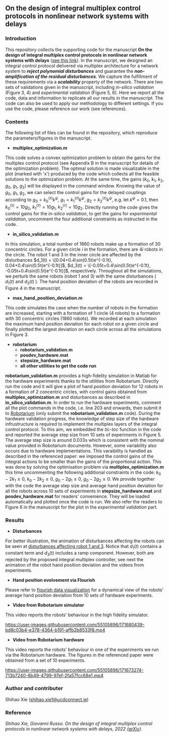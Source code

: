 ## On the design of integral multiplex control protocols in nonlinear network systems with delays
### Introduction
This repository collects the supporting code for the manuscript **On the design of integral multiplex control protocols in nonlinear network systems with delays** ([see this link](https://arxiv.org/abs/2206.03535)). In the manuscript, we designed an integral control protocol delivered via multiplex architecture for a network system to ***reject polynomial disturbances*** and guarantee the ***non-amplification of the residual disturbances***. We capture the fulfillment of these requirements via a ***scalability*** property of the network. There are two sets of validations given in the manuscript, including *in-silico validation* (Figure 3, 4) and *experimental validation* (Figure 5, 6). Here we report all the code, data and information to replicate all our results in the manuscript. The code can also be used to apply our methodology to different settings. If you use the code, please reference our work (see references).

### Contents
The following list of files can be found in the repository, which reproduce the parameters/figures in the manuscript.
- **multiplex_optimization.m**

This code solves a convex optimization problem to obtain the gains for the multiplex control protocol (see Appendix B in the manuscript for details of the optimization problem). The optimal solution is made visualizable in the plot (marked with 'x') produced by the code which collects all the feasible solutions to the optimization problem. At the same time, the gains ($k_0$, $k_1$, $k_2$, $g_0$, $g_1$, $g_2$) will be displayed in the command window. Knowing the value of $g_0$, $g_1$, $g_2$, we can select the control gains for the delayed couplings according to $g_0=k_0^{(\tau)}k^\psi$, $g_1=k_1^{(\tau)}k^\psi$, $g_2=k_2^{(\tau)}k^\psi$, e.g. let $k^\psi=0.1$, then $k_0^{(\tau)}=10g_0$, $k_1^{(\tau)}=10g_1$, $k_2^{(\tau)}=10g_2$. Directly running the code gives the control gains for the *in-silico validation*, to get the gains for *experimental validation*, uncomment the four additional constraints as instructed in the code. 

- **in_silico_validation.m**

In this simulation, a total number of 1860 robots make up a formation of 30 concentric circles. For a given circle $i$ in the formation, there are $4i$ robots in the circle. The robot 1 and 3 in the inner circle are affected by the disturbances $d_1(t) = \[0.04+0.4\sin(0.5t)e^{-0.1t}, 0.04+0.4\sin(0.5t)e^{-0.1t}]$, $d_3(t) = \[-0.05t+0.4\sin(0.5t)e^{-0.1t}, -0.05t+0.4\sin(0.5t)e^{-0.1t}]$, respectively. Throughout all the simulations, we perturb the same robots (robot 1 and 3) with the same disturbances ( $d_1(t)$ and $d_3(t)$ ). The hand position deviation of the robots are recorded in Figure 4 in the manuscript.

- **max_hand_position_deviation.m**

This code simulates the case when the number of robots in the formation are increased, starting with a formation of 1 circle (4 robots) to a formation with 30 concentric circles (1860 robots). We recorded at each simulation the maximum hand position deviation for each robot on a given circle and finally plotted the largest deviation on each circle across all the simulations in Figure 3.

- **robotarium**
  - **robotarium_validation.m**
  - **posdev_hardware.mat**
  - **stepsize_hardware.mat**
  - **all other utilities to get the code run**

**robotarium_validation.m** provides a high-fidelity simulation in Matlab for the hardware experiments thanks to the utilities from Robotarium. Directly run the code and it will give a plot of hand position deviation for 12 robots in a formation of 2 concentric circles, with control gains obtained from **multiplex_optimization.m** and disturbances as described in **in_silico_validation.m**. In order to run the hardware experiments, comment all the plot commands in the code, i.e. line 203 and onwards, then submit it to [Robotarium](https://www.robotarium.gatech.edu/dashboard) (only submit the **robotarium_validation.m** code). 
During the hardware validation progress, the knowledge of step size of the hardware infrustructure is required to implement the multiplex layers of the integral control protocol. To this aim, we embedded the _tic-toc_ function in the code and reported the average step size from 10 sets of experiments in Figure 5. The average step size is around 0.033s which is consistent with the nominal value provided in Robotarium documents. However, some variability also occurs due to hardware implementations. This varaibility is handled as described in the referenced paper: we imposed the control gains of the integral actions to be smaller than the gains of the proportional action. This was done by solving the optimisation problem via **multiplex_optimization.m** this time uncommenting the following additional constraints in the code: $k_0 - 2k_1\ge0$, $k_0-2k_2\ge0$, $g_0-2g_1\ge0$, $g_0-2g_2\ge0$. We provide together with the code the average step size and average hand position deviation for all the robots across 10 sets of experiments in **stepsize_hardware.mat** and **posdev_hardware.mat** for readers' convenience. They will be loaded automatically and plotted once the code is run. We also refer the readers to Figure 6 in the manuscript for the plot in the *experimental validation* part.

### Results
- **Disturbances**

For better illustration, the animation of disturbances affecting the robots can be seen at [disturbances affecting robot 1 and 3](https://public.flourish.studio/story/1593251/). Notice that $d_1(t)$ contains a constant term and $d_3(t)$ includes a ramp component. However, both are rejected by the proposed integral multiplex controller, see next the animation of the robot hand position deviation and the videos from experiments.

- **Hand position evolvement via Flourish**

Please refer to [flourish data visualization](https://public.flourish.studio/story/1572969/) for a dynamical view of the robots' average hand position deviation from 10 sets of hardware experiments. 

- **Video from Robotarium simulator**

This video reports the robots' behaviour in the high fidelity simulator.

https://user-images.githubusercontent.com/55105896/171680439-bd8c03b4-e378-4364-b191-affb2b8533f8.mp4



- **Video from Robotarium hardware**

This video reports the robots' behaviour in one of the experiments we run via the Robotarium hardware. The figures in the referenced paper were obtained from a set of 10 experiments.

https://user-images.githubusercontent.com/55105896/171673274-713b7240-6b49-4799-97ef-2fa57fcc68e1.mp4


### Author and contributer
Shihao Xie (shihao.xie1@ucdconnect.ie)

### Reference
*Shihao Xie, Giovanni Russo. On the design of integral multiplex control protocols in nonlinear network systems with delays, 2022 ([arXiv](https://arxiv.org/abs/2206.03535)).*
